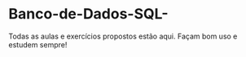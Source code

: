 # Banco-de-Dados-SQL-

Todas as aulas e exercícios propostos estão aqui. 
Façam bom uso e estudem sempre! 
